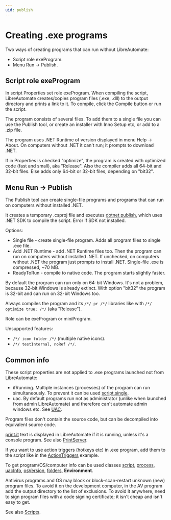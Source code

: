 ```yaml
---
uid: publish
---
```


# Creating .exe programs
Two ways of creating programs that can run without LibreAutomate:
- Script role exeProgram.
- Menu Run -> Publish.

## Script role exeProgram
In script Properties set role exeProgram. When compiling the script, LibreAutomate creates/copies program files (.exe, .dll) to the output directory and prints a link to it. To compile, click the Compile button or run the script.

The program consists of several files. To add them to a single file you can use the Publish tool, or create an installer with Inno Setup etc, or add to a .zip file.

The program uses .NET Runtime of version displayed in menu Help -> About. On computers without .NET it can't run; it prompts to download .NET.

If in Properties is checked "optimize", the program is created with optimized code (fast and small), aka "Release". Also the compiler adds all 64-bit and 32-bit files. Else adds only 64-bit or 32-bit files, depending on "bit32".

## Menu Run -> Publish
The Publish tool can create single-file programs and programs that can run on computers without installed .NET.

It creates a temporary .csproj file and executes [dotnet publish](https://www.google.com/search?q=dotnet+publish), which uses .NET SDK to compile the script. Error if SDK not installed.

Options:
- Single file - create single-file program. Adds all program files to single .exe file.
- Add .NET Runtime - add .NET Runtime files too. Then the program can run on computers without installed .NET. If unchecked, on computers without .NET the program just prompts to install .NET. Single-file .exe is compressed, ~70 MB.
- ReadyToRun - compile to native code. The program starts slightly faster.

By default the program can run only on 64-bit Windows. It's not a problem, because 32-bit Windows is already extinct. With option "bit32" the program is 32-bit and can run on 32-bit Windows too.

Always compiles the program and its `/*/ pr /*/` libraries like with `/*/ optimize true; /*/` (aka "Release").

Role can be exeProgram or miniProgram.

Unsupported features:
- `/*/ icon folder /*/` (multiple native icons).
- `/*/ testInternal, noRef /*/`.

## Common info

These script properties are not applied to .exe programs launched not from LibreAutomate:
- ifRunning. Multiple instances (processes) of the program can run simultaneously. To prevent it can be used [script.single]().
- uac. By default programs run not as administrator (unlike when launched from admin LibreAutomate) and therefore can't automate admin windows etc. See [UAC](xref:uac).

Program files don't contain the source code, but can be decompiled into equivalent source code.

[print.it]() text is displayed in LibreAutomate if it is running, unless it's a console program. See also [PrintServer]().

If you want to use action triggers (hotkeys etc) in .exe program, add them to the script like in the [ActionTriggers]() example.

To get program/OS/computer info can be used classes [script](), [process](), [uacInfo](), [osVersion](), [folders](), **Environment**.

Antivirus programs and OS may block or block-scan-restart unknown (new) program files. To avoid it on the development computer, in the AV program add the output directory to the list of exclusions. To avoid it anywhere, need to sign program files with a code signing certificate; it isn't cheap and isn't easy to get.

See also [Scripts](xref:script).

